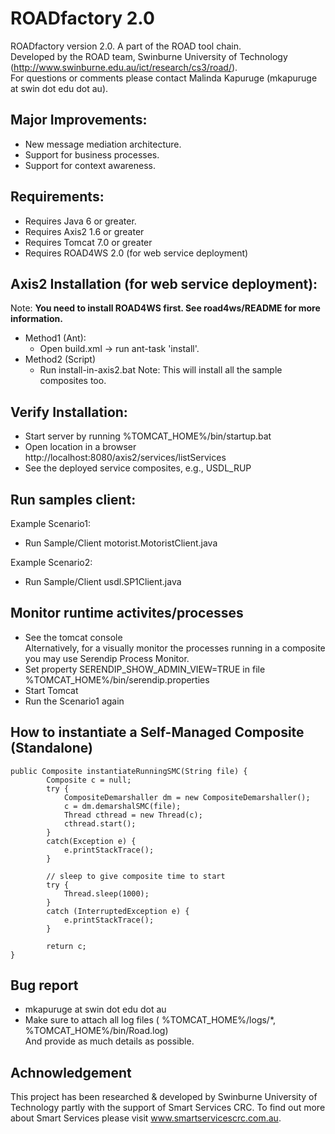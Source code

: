 ROADfactory 2.0
===========

ROADfactory version 2.0. A part of the ROAD tool chain.  
Developed by the ROAD team, Swinburne University of Technology (http://www.swinburne.edu.au/ict/research/cs3/road/).  
For questions or comments please contact Malinda Kapuruge (mkapuruge at swin dot edu dot au).

Major Improvements:
-----------------------------
* New message mediation architecture. 
* Support for business processes.
* Support for context awareness.

Requirements:
-----------------------------
* Requires Java 6 or greater.
* Requires Axis2 1.6 or greater 
* Requires Tomcat 7.0 or greater 
* Requires ROAD4WS 2.0 (for web service deployment)

Axis2 Installation (for web service deployment):
-----------------------------
Note: **You need to install ROAD4WS first. See road4ws/README for more information.**
* Method1 (Ant): 
	* Open build.xml -> run ant-task 'install'.
* Method2 (Script)
	* Run install-in-axis2.bat
Note: This will install all the sample composites too. 

Verify Installation:
-----------------------------
* Start server by running %TOMCAT_HOME%/bin/startup.bat
* Open location in a browser http://localhost:8080/axis2/services/listServices
* See the deployed service composites, e.g., USDL_RUP

Run samples client:
-----------------------------
Example Scenario1:  
 * Run Sample/Client motorist.MotoristClient.java 
	
Example Scenario2:  
 * Run Sample/Client usdl.SP1Client.java

Monitor runtime activites/processes
-----------------------------
* See the tomcat console  
Alternatively, for a visually monitor the processes running in a composite you may use Serendip Process Monitor.  
* Set property SERENDIP_SHOW_ADMIN_VIEW=TRUE in file %TOMCAT_HOME%/bin/serendip.properties
* Start Tomcat
* Run the Scenario1 again

How to instantiate a Self-Managed Composite (Standalone)
-----------------------------
```
public Composite instantiateRunningSMC(String file) {
		Composite c = null;
		try {
			CompositeDemarshaller dm = new CompositeDemarshaller();
			c = dm.demarshalSMC(file);
			Thread cthread = new Thread(c);
			cthread.start();
		}
		catch(Exception e) {
			e.printStackTrace();
		}
		
		// sleep to give composite time to start
		try {
			Thread.sleep(1000);
		} 
		catch (InterruptedException e) {
			e.printStackTrace();
		}
		
		return c;
}	
```		
Bug report
-----------------------------
* mkapuruge at swin dot edu dot au
* Make sure to attach all log files ( %TOMCAT_HOME%/logs/*,  %TOMCAT_HOME%/bin/Road.log)  
And provide as much details as possible. 

Achnowledgement
-----------------------------
This project has been researched & developed by Swinburne University of Technology partly with the support of Smart Services CRC. To find out more about Smart Services please visit www.smartservicescrc.com.au.

